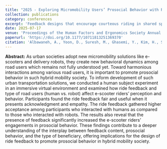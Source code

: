 ```yaml
---
title: "2025 - Exploring Micromobility Users’ Prosocial Behavior with Ride Feedback in Immersive Virtual Environments"
collection: publications
category: conferences
excerpt: 'Feedback designs that encourage courteous riding in shared spaces, studied in VR with objective and subjective measures.'
date: 2025-07-17
venue: 'Proceedings of the Human Factors and Ergonomics Society Annual Meeting'
paperurl: 'https://doi.org/10.1177/10711813251369370'
citation: 'Albawaneh, A., Yoon, D., Suresh, M., Ghasemi, Y., Kim, H., Salubre, K., Mehrotra, S., Song, M., Akash, K., & Misu, T. (2025). <i>Exploring Micromobility Users’ Prosocial Behavior with Ride Feedback in Immersive Virtual Environments</i>. Proceedings of the Human Factors and Ergonomics Society Annual Meeting, 0(0). https://doi.org/10.1177/10711813251369370'
---
```


**Abstract:**
As urban societies adopt new micromobility solutions like e-scooters and delivery robots, they create new behavioral dynamics among road users which remains not fully understood yet. Toward harmonious interactions among various road users, it is important to promote prosocial behavior in such hybrid mobility society. To inform development of such urban transportation solutions, we conducted a human subject experiment in an immersive virtual environment and examined how ride feedback and type of road users (human vs. robot) affect e-scooter riders’ perception and behavior. Participants found the ride feedback fair and useful when it presents acknowledgment and empathy. The ride feedback gathered higher acceptance among participants who interacted with humans as compared to those who interacted with robots. The results also reveal that the presence of feedback significantly increased the e-scooter riders’ engagements in prosocial behavior. These findings contribute to a deeper understanding of the interplay between feedback content, prosocial behavior, and the type of beneficiary, offering implications for the design of ride feedback to promote prosocial behavior in hybrid mobility society.




